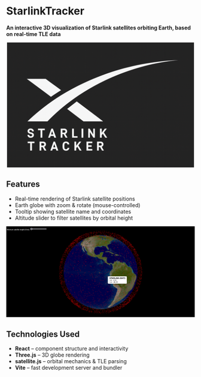 # StarlinkTracker
**An interactive 3D visualization of Starlink satellites orbiting Earth, based on real-time TLE data**

<p align="center">
  <img src="starlink.png" width="500" />
</p>

## Features

- Real-time rendering of Starlink satellite positions
- Earth globe with zoom & rotate (mouse-controlled)
- Tooltip showing satellite name and coordinates
- Altitude slider to filter satellites by orbital height

<p align="center">
  <img src="starlinkss.png" alt="StarlinkTrackerS">
</p>

## Technologies Used

- **React** – component structure and interactivity  
- **Three.js** – 3D globe rendering  
- **satellite.js** – orbital mechanics & TLE parsing  
- **Vite** – fast development server and bundler
